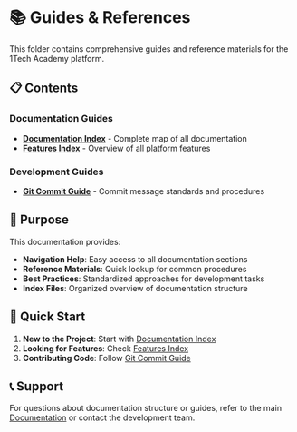 # 📚 Guides & References

This folder contains comprehensive guides and reference materials for the 1Tech Academy platform.

## 📋 Contents

### Documentation Guides
- **[Documentation Index](./documentation-index.md)** - Complete map of all documentation
- **[Features Index](./features-index.md)** - Overview of all platform features

### Development Guides
- **[Git Commit Guide](./git-commit-guide.md)** - Commit message standards and procedures

## 🎯 Purpose

This documentation provides:
- **Navigation Help**: Easy access to all documentation sections
- **Reference Materials**: Quick lookup for common procedures
- **Best Practices**: Standardized approaches for development tasks
- **Index Files**: Organized overview of documentation structure

## 🚀 Quick Start

1. **New to the Project**: Start with [Documentation Index](./documentation-index.md)
2. **Looking for Features**: Check [Features Index](./features-index.md)
3. **Contributing Code**: Follow [Git Commit Guide](./git-commit-guide.md)

## 📞 Support

For questions about documentation structure or guides, refer to the main [Documentation](../README.md) or contact the development team.
